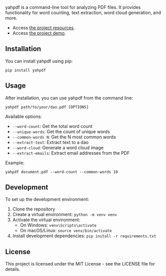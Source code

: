 

yahpdf is a command-line tool for analyzing PDF files. It provides functionality for word counting, text extraction, word cloud generation, and more.

- Access [the project resources](https://github.com/yaya2devops/yahpdf).
- Access [the project demo](devex/demo.md).

## Installation

You can install yahpdf using pip:

```
pip install yahpdf
```

## Usage

After installation, you can use yahpdf from the command line:

```
yahpdf path/to/your/dao.pdf [OPTIONS]
```

Available options:

- `--word-count`: Get the total word count
- `--unique-words`: Get the count of unique words
- `--common-words N`: Get the N most common words
- `--extract-text`: Extract text to a dao
- `--word-cloud`: Generate a word cloud image
- `--extract-emails`: Extract email addresses from the PDF

Example:

```
yahpdf document.pdf --word-count --common-words 10
```

## Development

To set up the development environment:

1. Clone the repository
2. Create a virtual environment: `python -m venv venv`
3. Activate the virtual environment:
   - On Windows: `venv\Scripts\activate`
   - On macOS/Linux: `source venv/bin/activate`
4. Install development dependencies: `pip install -r requirements.txt`

## License

This project is licensed under the MIT License - see the LICENSE file for details.